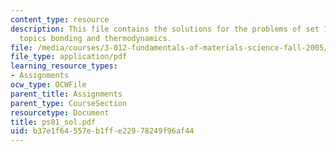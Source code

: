 ```yaml
---
content_type: resource
description: This file contains the solutions for the problems of set 1 related to
  topics bonding and thermodynamics.
file: /media/courses/3-012-fundamentals-of-materials-science-fall-2005/b37e1f64557eb1ffe22978249f96af44_ps01_sol.pdf
file_type: application/pdf
learning_resource_types:
- Assignments
ocw_type: OCWFile
parent_title: Assignments
parent_type: CourseSection
resourcetype: Document
title: ps01_sol.pdf
uid: b37e1f64-557e-b1ff-e229-78249f96af44
---
```


